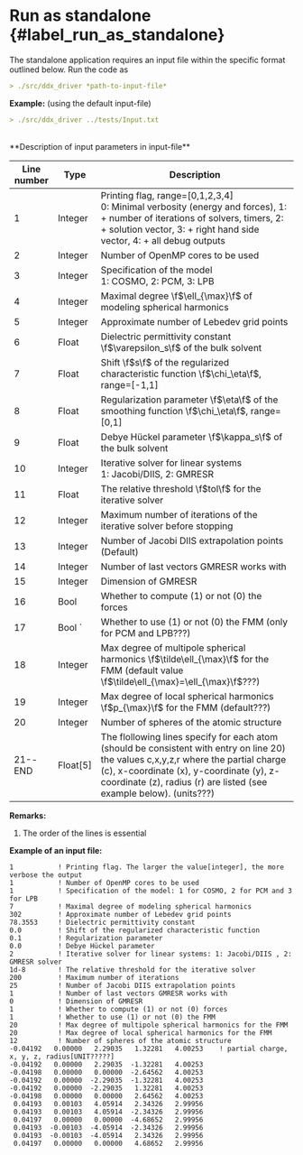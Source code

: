 # Run as standalone  {#label_run_as_standalone}
The standalone application requires an input file within the specific format outlined below. 
Run the code as
``` markdown
> ./src/ddx_driver *path-to-input-file*
```
**Example:** (using the default input-file)
``` markdown
> ./src/ddx_driver ../tests/Input.txt
```

<br />
**Description of input parameters in input-file**

Line number  | Type           | Description   
------------- | ------------- | -------------- 
1  | Integer | Printing flag, range=[0,1,2,3,4]  <br /> 0: Minimal verbosity (energy and forces), 1: + number of iterations of solvers, timers, 2: + solution vector, 3: + right hand side vector, 4: + all debug outputs   
2  | Integer  | Number of OpenMP cores to be used
3  | Integer  | Specification of the model <br />  1: COSMO, 2: PCM, 3: LPB
4  | Integer  | Maximal degree \f$\ell_{\max}\f$ of modeling spherical harmonics
5  | Integer  | Approximate number of Lebedev grid points
6  | Float    | Dielectric permittivity constant \f$\varepsilon_s\f$ of the bulk solvent
7  | Float    | Shift \f$s\f$ of the regularized characteristic function \f$\chi_\eta\f$, range=[-1,1] 
8  | Float    | Regularization parameter \f$\eta\f$ of the smoothing function \f$\chi_\eta\f$, range=[0,1]
9  | Float    | Debye Hückel parameter \f$\kappa_s\f$ of the bulk solvent
10 | Integer  | Iterative solver for linear systems <br /> 1: Jacobi/DIIS, 2: GMRESR
11 | Float    | The relative threshold \f$tol\f$ for the iterative solver
12 | Integer  | Maximum number of iterations of the iterative solver before stopping
13 | Integer  | Number of Jacobi DIIS extrapolation points (Default)
14 | Integer  | Number of last vectors GMRESR works with
15 | Integer  | Dimension of GMRESR
16 | Bool     | Whether to compute (1) or not (0) the forces
17 | Bool    `| Whether to use (1) or not (0) the FMM (only for PCM and LPB???)
18 | Integer  | Max degree of multipole spherical harmonics \f$\tilde\ell_{\max}\f$ for the FMM (default value \f$\tilde\ell_{\max}=\ell_{\max}\f$???)
19 | Integer  | Max degree of local spherical harmonics \f$p_{\max}\f$ for the FMM (default???)
20 | Integer  | Number of spheres of the atomic structure
21--END | Float[5] | The flollowing lines specify for each atom (should be consistent with entry on line 20) the values c,x,y,z,r where the partial charge (c), x-coordinate (x), y-coordinate (y), z-coordinate (z), radius (r) are listed (see example below). (units???)

**Remarks:**
1. The order of the lines is essential


**Example of an input file:**
```
1           ! Printing flag. The larger the value[integer], the more verbose the output
1           ! Number of OpenMP cores to be used
1           ! Specification of the model: 1 for COSMO, 2 for PCM and 3 for LPB
7           ! Maximal degree of modeling spherical harmonics
302         ! Approximate number of Lebedev grid points
78.3553     ! Dielectric permittivity constant
0.0         ! Shift of the regularized characteristic function
0.1         ! Regularization parameter
0.0         ! Debye Hückel parameter
2           ! Iterative solver for linear systems: 1: Jacobi/DIIS , 2: GMRESR solver
1d-8        ! The relative threshold for the iterative solver
200         ! Maximum number of iterations
25          ! Number of Jacobi DIIS extrapolation points
1           ! Number of last vectors GMRESR works with
0           ! Dimension of GMRESR
1           ! Whether to compute (1) or not (0) forces
1           ! Whether to use (1) or not (0) the FMM
20          ! Max degree of multipole spherical harmonics for the FMM
20          ! Max degree of local spherical harmonics for the FMM
12          ! Number of spheres of the atomic structure
-0.04192   0.00000   2.29035   1.32281   4.00253    ! partial charge, x, y, z, radius[UNIT?????]
-0.04192   0.00000   2.29035  -1.32281   4.00253
-0.04198   0.00000   0.00000  -2.64562   4.00253
-0.04192   0.00000  -2.29035  -1.32281   4.00253
-0.04192   0.00000  -2.29035   1.32281   4.00253
-0.04198   0.00000   0.00000   2.64562   4.00253
 0.04193   0.00103   4.05914   2.34326   2.99956
 0.04193   0.00103   4.05914  -2.34326   2.99956
 0.04197   0.00000   0.00000  -4.68652   2.99956
 0.04193  -0.00103  -4.05914  -2.34326   2.99956
 0.04193  -0.00103  -4.05914   2.34326   2.99956
 0.04197   0.00000   0.00000   4.68652   2.99956
```


